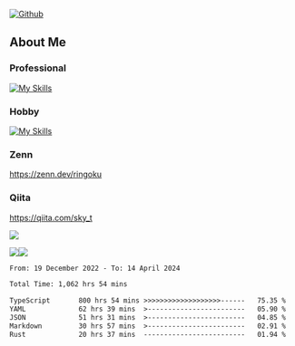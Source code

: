 [![Github](https://img.shields.io/github/followers/skyt-a?label=Follow&style=social)](https://github.com/skyt-a)

## About Me
### Professional
[![My Skills](https://skillicons.dev/icons?i=react,ts,js,nodejs,java,graphql,firebase,githubactions&theme=light)](https://skillicons.dev)
### Hobby
[![My Skills](https://skillicons.dev/icons?i=unity,rust,py&theme=light)](https://skillicons.dev)

### Zenn
https://zenn.dev/ringoku
### Qiita
https://qiita.com/sky_t


![](https://github-profile-summary-cards.vercel.app/api/cards/profile-details?username=skyt-a&theme=default)

![](https://github-profile-summary-cards.vercel.app/api/cards/repos-per-language?username=skyt-a&theme=default)![](https://github-profile-summary-cards.vercel.app/api/cards/stats?username=RinGoku&theme=default)

<!--START_SECTION:waka-->

```txt
From: 19 December 2022 - To: 14 April 2024

Total Time: 1,062 hrs 54 mins

TypeScript       800 hrs 54 mins >>>>>>>>>>>>>>>>>>>------   75.35 %
YAML             62 hrs 39 mins  >------------------------   05.90 %
JSON             51 hrs 31 mins  >------------------------   04.85 %
Markdown         30 hrs 57 mins  >------------------------   02.91 %
Rust             20 hrs 37 mins  -------------------------   01.94 %
```

<!--END_SECTION:waka-->
